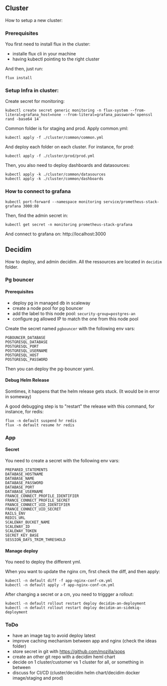 ## Cluster

How to setup a new cluster:

### Prerequisites

You first need to install flux in the cluster:

- installe flux cli in your machine
- having kubectl pointing to the right cluster

And then, just run:

```
flux install
```

### Setup Infra in cluster:

Create secret for monitoring:

```
kubectl create secret generic monitoring -n flux-system --from-literal=grafana_host=none --from-literal=grafana_password=`openssl rand -base64 14`
```

Common folder is for staging and prod.
Apply common.yml:

```
kubectl apply -f ./cluster/common/common.yml
```

And deploy each folder on each cluster. For instance, for prod:

```
kubectl apply -f ./cluster/prod/prod.yml
```

Then, you also need to deploy dashboards and datasources:

```
kubectl apply -k ./cluster/common/datasources
kubectl apply -k ./cluster/common/dashboards
```

### How to connect to grafana

```
kubectl port-forward --namespace monitoring service/prometheus-stack-grafana 3000:80
```

Then, find the admin secret in:
```
kubectl get secret -n monitoring prometheus-stack-grafana
```

And connect to grafana on:
http://localhost:3000

## Decidim

How to deploy, and admin decidim.
All the ressources are located in `decidim` folder.

### Pg bouncer

#### Prerequisites

- deploy pg in managed db in scaleway
- create a node pool for pg bouncer
- add the label to this node pool: `security-group=postgres-an`
- configure pg allowed IP to match the one from this node pool

Create the secret named `pgbouncer` with the following env vars:
```
PGBOUNCER_DATABASE
POSTGRESQL_DATABASE
POSTGRESQL_PORT
POSTGRESQL_USERNAME
POSTGRESQL_HOST
POSTGRESQL_PASSWORD
```

Then you can deploy the pg-bouncer yaml.

#### Debug Helm Release

Somtimes, it happens that the helm release gets stuck.
(It would be in error in someway)

A good debugging step is to "restart" the release with this command, for instance, for redis:
```
flux -n default suspend hr redis
flux -n default resume hr redis
```

### App

#### Secret

You need to create a secret with the following env vars:

```
PREPARED_STATEMENTS
DATABASE_HOSTNAME
DATABASE_NAME
DATABASE_PASSWORD
DATABASE_PORT
DATABASE_USERNAME
FRANCE_CONNECT_PROFILE_IDENTIFIER
FRANCE_CONNECT_PROFILE_SECRET
FRANCE_CONNECT_UID_IDENTIFIER
FRANCE_CONNECT_UID_SECRET
RAILS_ENV
REDIS_URL
SCALEWAY_BUCKET_NAME
SCALEWAY_ID
SCALEWAY_TOKEN
SECRET_KEY_BASE
SESSION_DAYS_TRIM_THRESHOLD
```

#### Manage deploy

You need to deploy the different yml.

When you want to update the nginx cm, first check the diff, and then apply:

```
kubectl -n default diff -f app-nginx-conf-cm.yml
kubectl -n default apply -f app-nginx-conf-cm.yml
```

After changing a secret or a cm, you need to triggger a rollout:

```
kubectl -n default rollout restart deploy decidim-an-deployment
kubectl -n default rollout restart deploy decidim-an-sidekiq-deployment
```

### ToDo

- have an image tag to avoid deploy latest
- improve caching mechanism between app and nginx (check the ideas folder)
- store secret in git with https://github.com/mozilla/sops
- create an other git repo with a decidim heml chart
- decide on 1 cluster/customer vs 1 cluster for all, or something in between
- discuss for CI/CD (cluster/decidim helm chart/decidim docker image/staging and prod)
